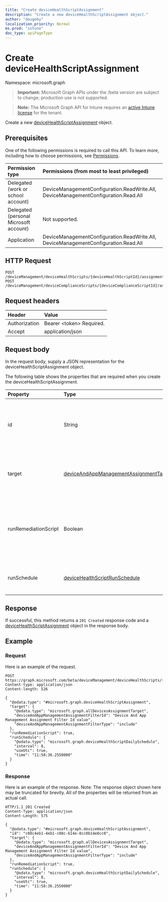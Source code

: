```yaml
---
title: "Create deviceHealthScriptAssignment"
description: "Create a new deviceHealthScriptAssignment object."
author: "dougeby"
localization_priority: Normal
ms.prod: "intune"
doc_type: apiPageType
---
```


# Create deviceHealthScriptAssignment

Namespace: microsoft.graph

> **Important:** Microsoft Graph APIs under the /beta version are subject to change; production use is not supported.

> **Note:** The Microsoft Graph API for Intune requires an [active Intune license](https://go.microsoft.com/fwlink/?linkid=839381) for the tenant.

Create a new [deviceHealthScriptAssignment](../resources/intune-devices-devicehealthscriptassignment.md) object.

## Prerequisites
One of the following permissions is required to call this API. To learn more, including how to choose permissions, see [Permissions](/graph/permissions-reference).

|Permission type|Permissions (from most to least privileged)|
|:---|:---|
|Delegated (work or school account)|DeviceManagementConfiguration.ReadWrite.All, DeviceManagementConfiguration.Read.All|
|Delegated (personal Microsoft account)|Not supported.|
|Application|DeviceManagementConfiguration.ReadWrite.All, DeviceManagementConfiguration.Read.All|

## HTTP Request
<!-- {
  "blockType": "ignored"
}
-->
``` http
POST /deviceManagement/deviceHealthScripts/{deviceHealthScriptId}/assignments
POST /deviceManagement/deviceComplianceScripts/{deviceComplianceScriptId}/assignments
```

## Request headers
|Header|Value|
|:---|:---|
|Authorization|Bearer &lt;token&gt; Required.|
|Accept|application/json|

## Request body
In the request body, supply a JSON representation for the deviceHealthScriptAssignment object.

The following table shows the properties that are required when you create the deviceHealthScriptAssignment.

|Property|Type|Description|
|:---|:---|:---|
|id|String|Key of the device health script assignment entity. This property is read-only.|
|target|[deviceAndAppManagementAssignmentTarget](../resources/intune-shared-deviceandappmanagementassignmenttarget.md)|The Azure Active Directory group we are targeting the script to|
|runRemediationScript|Boolean|Determine whether we want to run detection script only or run both detection script and remediation script|
|runSchedule|[deviceHealthScriptRunSchedule](../resources/intune-devices-devicehealthscriptrunschedule.md)|Script run schedule for the target group|



## Response
If successful, this method returns a `201 Created` response code and a [deviceHealthScriptAssignment](../resources/intune-devices-devicehealthscriptassignment.md) object in the response body.

## Example

### Request
Here is an example of the request.
``` http
POST https://graph.microsoft.com/beta/deviceManagement/deviceHealthScripts/{deviceHealthScriptId}/assignments
Content-type: application/json
Content-length: 526

{
  "@odata.type": "#microsoft.graph.deviceHealthScriptAssignment",
  "target": {
    "@odata.type": "microsoft.graph.allDevicesAssignmentTarget",
    "deviceAndAppManagementAssignmentFilterId": "Device And App Management Assignment Filter Id value",
    "deviceAndAppManagementAssignmentFilterType": "include"
  },
  "runRemediationScript": true,
  "runSchedule": {
    "@odata.type": "microsoft.graph.deviceHealthScriptDailySchedule",
    "interval": 8,
    "useUtc": true,
    "time": "11:58:36.2550000"
  }
}
```

### Response
Here is an example of the response. Note: The response object shown here may be truncated for brevity. All of the properties will be returned from an actual call.
``` http
HTTP/1.1 201 Created
Content-Type: application/json
Content-Length: 575

{
  "@odata.type": "#microsoft.graph.deviceHealthScriptAssignment",
  "id": "c08c4eb1-4eb1-c08c-b14e-8cc0b14e8cc0",
  "target": {
    "@odata.type": "microsoft.graph.allDevicesAssignmentTarget",
    "deviceAndAppManagementAssignmentFilterId": "Device And App Management Assignment Filter Id value",
    "deviceAndAppManagementAssignmentFilterType": "include"
  },
  "runRemediationScript": true,
  "runSchedule": {
    "@odata.type": "microsoft.graph.deviceHealthScriptDailySchedule",
    "interval": 8,
    "useUtc": true,
    "time": "11:58:36.2550000"
  }
}
```






